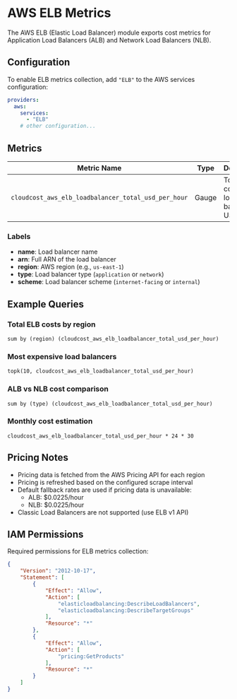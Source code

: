 # AWS ELB Metrics

The AWS ELB (Elastic Load Balancer) module exports cost metrics for Application Load Balancers (ALB) and Network Load Balancers (NLB).

## Configuration

To enable ELB metrics collection, add `"ELB"` to the AWS services configuration:

```yaml
providers:
  aws:
    services:
      - "ELB"
    # other configuration...
```

## Metrics

| Metric Name | Type | Description | Labels |
|-------------|------|-------------|--------|
| `cloudcost_aws_elb_loadbalancer_total_usd_per_hour` | Gauge | Total hourly cost of the load balancer in USD | `name`, `arn`, `region`, `type`, `scheme` |

### Labels

- **name**: Load balancer name
- **arn**: Full ARN of the load balancer  
- **region**: AWS region (e.g., `us-east-1`)
- **type**: Load balancer type (`application` or `network`)
- **scheme**: Load balancer scheme (`internet-facing` or `internal`)

## Example Queries

### Total ELB costs by region
```promql
sum by (region) (cloudcost_aws_elb_loadbalancer_total_usd_per_hour)
```

### Most expensive load balancers
```promql
topk(10, cloudcost_aws_elb_loadbalancer_total_usd_per_hour)
```

### ALB vs NLB cost comparison
```promql
sum by (type) (cloudcost_aws_elb_loadbalancer_total_usd_per_hour)
```

### Monthly cost estimation
```promql
cloudcost_aws_elb_loadbalancer_total_usd_per_hour * 24 * 30
```

## Pricing Notes

- Pricing data is fetched from the AWS Pricing API for each region
- Pricing is refreshed based on the configured scrape interval  
- Default fallback rates are used if pricing data is unavailable:
  - ALB: $0.0225/hour
  - NLB: $0.0225/hour
- Classic Load Balancers are not supported (use ELB v1 API)

## IAM Permissions

Required permissions for ELB metrics collection:

```json
{
    "Version": "2012-10-17",
    "Statement": [
        {
            "Effect": "Allow",
            "Action": [
                "elasticloadbalancing:DescribeLoadBalancers",
                "elasticloadbalancing:DescribeTargetGroups"
            ],
            "Resource": "*"
        },
        {
            "Effect": "Allow",
            "Action": [
                "pricing:GetProducts"
            ],
            "Resource": "*"
        }
    ]
}
```